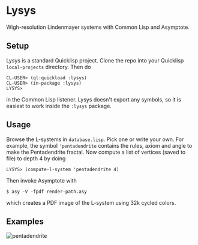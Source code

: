 # Lysys

Wigh-resolution Lindenmayer systems with Common Lisp and Asymptote. 

## Setup

Lysys is a standard Quicklisp project. Clone the repo into your Quicklisp ```local-projects``` directory. Then do 

```
CL-USER> (ql:quickload :lysys)
CL-USER> (in-package :lysys)
LYSYS>
```

in the Common Lisp listener. Lysys doesn't export any symbols, so it is easiest to work inside the ```:lysys``` package.

## Usage

Browse the L-systems in ```database.lisp```. Pick one or write your own. For example, the symbol ```'pentadendrite``` contains the rules, axiom and angle to make the Pentadendrite fractal. Now compute a list of vertices (saved to file) to depth 4 by doing

```
LYSYS> (compute-l-system 'pentadendrite 4)
```

Then invoke Asymptote with

```
$ asy -V -fpdf render-path.asy
```

which creates a PDF image of the L-system using 32k cycled colors.

## Examples

![pentadendrite](gallery/pentadenrite.jpeg)


